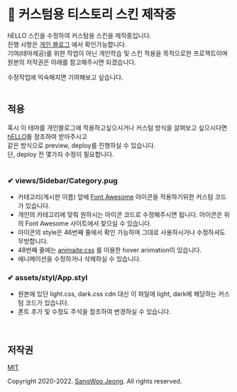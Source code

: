 # 📃 커스텀용 티스토리 스킨 제작중
hELLO 스킨을 수정하여 커스텀용 스킨을 제작중입니다.    
진행 사항은 [개인 블로그](https://earth-ing.tistory.com/) 에서 확인가능합니다.  
기여(테마제공)를 위한 작업이 아닌 개인학습 및 스킨 적용을 목적으로한 프로젝트이며  
원본의 저작권은 아래를 참고해주시면 되겠습니다.

수정작업에 익숙해지면 기여해보고 싶습니다.
<br/>
<br/>


## 적용
혹시 이 테마를 개인블로그에 적용하고싶으시거나 커스텀 방식을 살펴보고 싶으시다면  
[hELLO](https://pronist.tistory.com/5)를 참조하여 받아주시고  
같은 방식으로 preview, deploy를 진행하실 수 있습니다.  
단, deploy 전 몇가지 수정이 필요합니다.  
<br/>
### ✔ views/Sidebar/Category.pug  
* 카테고리(게시판 이름) 앞에 [Font Awesome](https://fontawesome.com/icons) 아이콘을 적용하기위한 커스텀 코드가 있습니다.  
* 개인의 카테고리에 맞춰 원하시는 아이콘 코드로 수정해주시면 됩니다. 아이콘은 위의 Font Awesome 사이트에서 찾으실 수 있습니다.  
* 아이콘의 style은 46번째 줄에서 확인 가능하며 그대로 사용하시거나 수정하셔도 무방합니다.  
* 48번째 줄에는 [animaite.css](https://github.com/animate-css/animate.css) 를 이용한 hover animation이 있습니다.  
* 애니메이션을 수정하거나 삭제하실 수 있습니다.  

### ✔ assets/styl/App.styl  
* 원본에 있던 light.css, dark.css cdn 대신 이 파일에 light, dark에 해당하는 커스텀 코드가 있습니다.  
* 폰트 추가 및 수정도 주석을 참조하여 변경하실 수 있습니다.   

<br>

## 저작권

[MIT](https://github.com/pronist/hELLO/blob/master/LICENSE)

Copyright 2020-2022. [SangWoo Jeong](https://github.com/pronist). All rights reserved.
